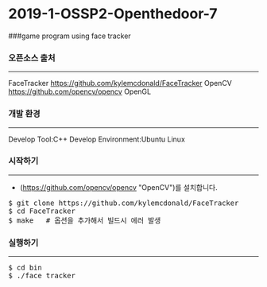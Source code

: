 # 2019-1-OSSP2-Openthedoor-7
###game program using face tracker

### 오픈소스 출처
* * *
FaceTracker
https://github.com/kylemcdonald/FaceTracker
OpenCV
https://github.com/opencv/opencv
OpenGL


### 개발 환경
* * *
Develop Tool:C++
Develop Environment:Ubuntu Linux

### 시작하기
* * *
* (https://github.com/opencv/opencv "OpenCV")를 설치합니다.
<pre>
$ git clone https://github.com/kylemcdonald/FaceTracker
$ cd FaceTracker
$ make   # 옵션을 추가해서 빌드시 에러 발생 
</pre>

### 실행하기
* * *
<pre>
$ cd bin
$ ./face_tracker
</pre>
